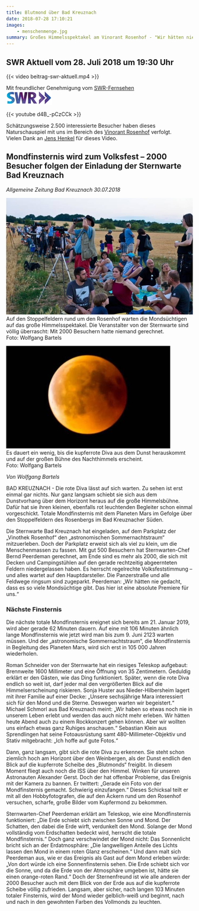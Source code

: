 ```yaml
---
title: Blutmond über Bad Kreuznach
date: 2018-07-28 17:10:21
images: 
    - menschenmenge.jpg
summary: Großes Himmelsspektakel am Vinorant Rosenhof - "Wir hätten nie gedacht, dass es so viele Mondsüchtige gibt. Das hier ist eine absolute Premiere für uns."
---
```


## SWR Aktuell vom 28. Juli 2018 um 19:30 Uhr

{{< video beitrag-swr-aktuell.mp4 >}}

Mit freundlicher Genehmigung vom [SWR-Fernsehen](https://www.swr.de/swraktuell)  
![SWR Aktuell](swr-logo.gif)

{{< youtube d4B_-pCzCCk >}}

Schätzungsweise 2.500 interessierte Besucher haben dieses Naturschauspiel mit uns im Bereich des [Vinorant Rosenhof](https://www.vinorant-rosenhof.de/) verfolgt.  
Vielen Dank an [Jens Henkel](http://jhmusic.de/) für dieses Video.


## Mondfinsternis wird zum Volksfest – 2000 Besucher folgen der Einladung der Sternwarte Bad Kreuznach
*Allgemeine Zeitung Bad Kreuznach 30.07.2018*

![Menschenmenge am Vinorant Rosenhof](menschenmenge-2.jpg)  
Auf den Stoppelfeldern rund um den Rosenhof warten die Mondsüchtigen auf das große Himmelsspektakel. Die Veranstalter von der Sternwarte sind völlig überrascht: Mit 2000 Besuchern hatte niemand gerechnet.  
Foto: Wolfgang Bartels

![Blutmond](blutmond.jpg)  
Es dauert ein wenig, bis die kupferrote Diva aus dem Dunst herauskommt und auf der großen Bühne des Nachthimmels erscheint.   
Foto: Wolfgang Bartels  


*Von Wolfgang Bartels*

BAD KREUZNACH - Die rote Diva lässt auf sich warten. Zu sehen ist erst einmal gar nichts. Nur ganz langsam schiebt sie sich aus dem Dunstvorhang über dem Horizont heraus auf die große Himmelsbühne. Dafür hat sie ihren kleinen, ebenfalls rot leuchtenden Begleiter schon einmal vorgeschickt. Totale Mondfinsternis mit dem Planeten Mars im Gefolge über den Stoppelfeldern des Rosenbergs im Bad Kreuznacher Süden.

Die Sternwarte Bad Kreuznach hat eingeladen, auf dem Parkplatz der „Vinothek Rosenhof“ den „astronomischen Sommernachtstraum“ mitzuerleben. Doch der Parkplatz erweist sich als viel zu klein, um die Menschenmassen zu fassen. Mit gut 500 Besuchern hat Sternwarten-Chef Bernd Peerdeman gerechnet, am Ende sind es mehr als 2000, die sich mit Decken und Campingstühlen auf den gerade rechtzeitig abgeernteten Feldern niedergelassen haben. Es herrscht regelrechte Volksfeststimmung – und alles wartet auf den Hauptdarsteller. Die Panzerstraße und alle Feldwege ringsum sind zugeparkt. Peerdeman: „Wir hätten nie gedacht, dass es so viele Mondsüchtige gibt. Das hier ist eine absolute Premiere für uns.“


### Nächste Finsternis  
Die nächste totale Mondfinsternis ereignet sich bereits am 21. Januar 2019, wird aber gerade 62 Minuten dauern. Auf eine mit 106 Minuten ähnlich lange Mondfinsternis wie jetzt wird man bis zum 9. Juni 2123 warten müssen. Und der „astronomische Sommernachtstraum“, die Mondfinsternis in Begleitung des Planeten Mars, wird sich erst in 105 000 Jahren wiederholen.

Roman Schneider von der Sternwarte hat ein riesiges Teleskop aufgebaut: Brennweite 1600 Millimeter und eine Öffnung von 35 Zentimetern. Geduldig erklärt er den Gästen, wie das Ding funktioniert. Später, wenn die rote Diva endlich so weit ist, darf jeder mal den vergrößerten Blick auf die Himmelserscheinung riskieren. Sonja Huster aus Nieder-Hilbersheim lagert mit ihrer Familie auf einer Decke: „Unsere sechsjährige Mara interessiert sich für den Mond und die Sterne. Deswegen warten wir begeistert.“ Michael Schmorl aus Bad Kreuznach meint: „Wir haben so etwas noch nie in unserem Leben erlebt und werden das auch nicht mehr erleben. Wir hätten heute Abend auch zu einem Rockkonzert gehen können. Aber wir wollten uns einfach etwas ganz Ruhiges anschauen.“ Sebastian Klein aus Sprendlingen hat seine Fotoausrüstung samt 480-Millimeter-Objektiv und Stativ mitgebracht: „Ich hoffe auf gute Fotos.“

Dann, ganz langsam, gibt sich die rote Diva zu erkennen. Sie steht schon ziemlich hoch am Horizont über den Weinbergen, als der Dunst endlich den Blick auf die kupferrote Scheibe des „Blutmonds“ freigibt. In diesem Moment fliegt auch noch die ISS über den Himmel. Winken für unseren Astronauten Alexander Gerst. Doch der hat offenbar Probleme, das Ereignis mit der Kamera zu bannen. Er twittert: „Gerade ein Foto von der Mondfinsternis gemacht. Schwierig einzufangen.“ Dieses Schicksal teilt er mit all den Hobbyfotografen, die auf den Äckern rund um den Rosenhof versuchen, scharfe, große Bilder vom Kupfermond zu bekommen.

Sternwarten-Chef Peerdeman erklärt am Teleskop, wie eine Mondfinsternis funktioniert: „Die Erde schiebt sich zwischen Sonne und Mond. Der Schatten, den dabei die Erde wirft, verdunkelt den Mond. Solange der Mond vollständig vom Erdschatten bedeckt wird, herrscht die totale Mondfinsternis.“ Doch ganz verschwindet der Mond nicht: Das Sonnenlicht bricht sich an der Erdatmosphäre: „Die langwelligen Anteile des Lichts lassen den Mond in einem roten Glanz erscheinen.“ Und dann malt sich Peerdeman aus, wie er das Ereignis als Gast auf dem Mond erleben würde: „Von dort würde ich eine Sonnenfinsternis sehen. Die Erde schiebt sich vor die Sonne, und da die Erde von der Atmosphäre umgeben ist, hätte sie einen orange-roten Rand.“ Doch der Sternenfreund ist wie alle anderen der 2000 Besucher auch mit dem Blick von der Erde aus auf die kupferrote Scheibe völlig zufrieden. Langsam, aber sicher, nach langen 103 Minuten totaler Finsternis, wird der Mond wieder gelblich-weiß und beginnt, nach und nach in den gewohnten Farben des Vollmonds zu leuchten.